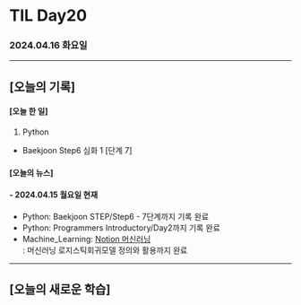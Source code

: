 # TIL Day20
### 2024.04.16 화요일

---

## [오늘의 기록]

#### [오늘 한 일]
1. Python
- Baekjoon Step6 심화 1 [단계 7]

#### [오늘의 뉴스]

#### - 2024.04.15 월요일 현재
- Python: Baekjoon STEP/Step6 - 7단계까지 기록 완료
- Python: Programmers Introductory/Day2까지 기록 완료
- Machine_Learning: [Notion 머신러닝](https://handsome-umbrella-c52.notion.site/a887c58b105a44d287c8f5d045e56f4e?pvs=4)  
: 머신러닝 로지스틱회귀모델 정의와 활용까지 완료

---
## [오늘의 새로운 학습]